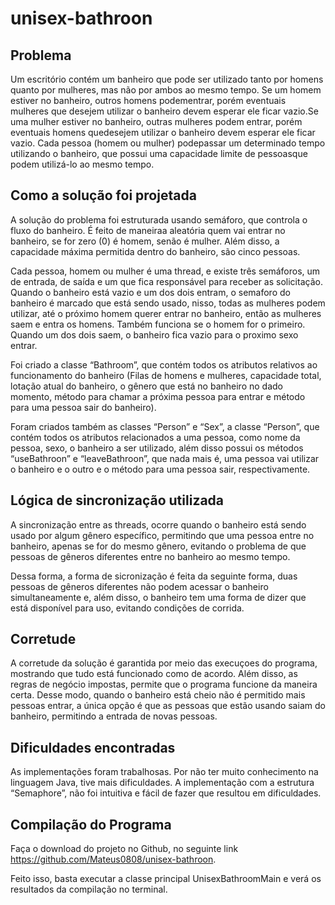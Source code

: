 # unisex-bathroon

## Problema
Um escritório contém um banheiro que pode ser utilizado tanto por homens quanto por mulheres, mas não por ambos ao mesmo tempo. 
Se um homem estiver no banheiro, outros homens podementrar, porém eventuais mulheres que desejem utilizar o banheiro devem esperar 
ele ficar vazio.Se uma mulher estiver no banheiro, outras mulheres podem entrar, porém eventuais homens quedesejem utilizar o banheiro 
devem esperar ele ficar vazio. Cada pessoa (homem ou mulher) podepassar um determinado tempo utilizando o banheiro, que possui uma 
capacidade limite de pessoasque podem utilizá-lo ao mesmo tempo.

## Como a solução foi projetada
A solução do problema foi estruturada usando semáforo, que controla o fluxo do banheiro. É feito de maneiraa aleatória quem vai entrar no banheiro, se for zero (0) é homem, senão é mulher. Além disso, a capacidade máxima permitida dentro do banheiro, são cinco pessoas.

Cada pessoa, homem ou mulher é uma thread, e existe três semáforos, um de entrada, de saída e um que fica responsável para receber as solicitação. Quando o banheiro está vazio e um dos dois entram, o semaforo do banheiro é marcado que está sendo usado, nisso, todas as mulheres podem utilizar, até o próximo homem querer entrar no banheiro, então as mulheres saem e entra os homens. Também funciona se o homem for o primeiro. Quando um dos dois saem, o banheiro fica vazio para o proximo sexo entrar.

Foi criado a classe “Bathroom”, que contém todos os atributos relativos ao funcionamento do banheiro (Filas de homens e mulheres, capacidade total, lotação atual do banheiro, o gênero que está no banheiro no dado momento, método para chamar a próxima pessoa para entrar e método para uma pessoa sair do banheiro).

Foram criados também as classes “Person” e “Sex”, a classe “Person”, que contém todos os atributos relacionados a uma pessoa, como nome da pessoa, sexo, o banheiro a ser utilizado, além disso possui os métodos “useBathroon” e “leaveBathroon”, que nada mais é, uma pessoa vai utilizar o banheiro e o outro e o método para uma pessoa sair, respectivamente.

## Lógica de sincronização utilizada
A sincronização entre as threads, ocorre quando o banheiro está sendo usado por algum gênero específico, permitindo que uma pessoa entre no banheiro, apenas se for do mesmo gênero,  evitando o problema de que pessoas de gêneros diferentes entre no banheiro ao mesmo tempo.

Dessa forma, a forma de sicronização é feita da seguinte forma, duas pessoas de gêneros diferentes não podem acessar o banheiro simultaneamente e, além disso, o banheiro tem uma forma de dizer que está disponível para uso, evitando condições de corrida.

## Corretude
A corretude da solução é garantida por meio das execuçoes do programa, mostrando que tudo está funcionado como de acordo. Além disso, as regras de negócio impostas, permite que o programa funcione da maneira certa. Desse modo, quando o banheiro está cheio não é permitido mais pessoas entrar, a única opção é que as pessoas que estão usando saiam do banheiro, permitindo a entrada de novas pessoas.

## Dificuldades encontradas	
As implementações foram trabalhosas. Por não ter muito conhecimento na linguagem Java, tive mais dificuldades. A implementação com a estrutura “Semaphore”, não foi intuitiva e fácil de fazer que resultou em dificuldades.

## Compilação do Programa
Faça o download do projeto no Github, no seguinte link https://github.com/Mateus0808/unisex-bathroon.

Feito isso, basta executar a classe principal UnisexBathroomMain e verá os resultados da compilação no terminal.
